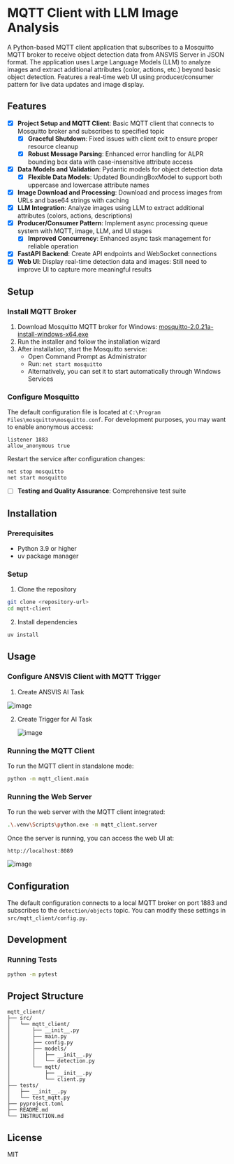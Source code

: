 # MQTT Client with LLM Image Analysis

A Python-based MQTT client application that subscribes to a Mosquitto MQTT broker to receive object detection data from ANSVIS Server in JSON format. The application uses Large Language Models (LLM) to analyze images and extract additional attributes (color, actions, etc.) beyond basic object detection. Features a real-time web UI using producer/consumer pattern for live data updates and image display.

## Features

- [x] **Project Setup and MQTT Client**: Basic MQTT client that connects to Mosquitto broker and subscribes to specified topic
  - [x] **Graceful Shutdown**: Fixed issues with client exit to ensure proper resource cleanup
  - [x] **Robust Message Parsing**: Enhanced error handling for ALPR bounding box data with case-insensitive attribute access
- [x] **Data Models and Validation**: Pydantic models for object detection data
  - [x] **Flexible Data Models**: Updated BoundingBoxModel to support both uppercase and lowercase attribute names
- [x] **Image Download and Processing**: Download and process images from URLs and base64 strings with caching
- [x] **LLM Integration**: Analyze images using LLM to extract additional attributes (colors, actions, descriptions)
- [x] **Producer/Consumer Pattern**: Implement async processing queue system with MQTT, image, LLM, and UI stages
  - [x] **Improved Concurrency**: Enhanced async task management for reliable operation
- [x] **FastAPI Backend**: Create API endpoints and WebSocket connections
- [x] **Web UI**: Display real-time detection data and images: Still need to improve UI to capture more meaningful results

## Setup

### Install MQTT Broker

1. Download Mosquitto MQTT broker for Windows: [mosquitto-2.0.21a-install-windows-x64.exe](https://mosquitto.org/files/binary/win64/mosquitto-2.0.21a-install-windows-x64.exe)
2. Run the installer and follow the installation wizard
3. After installation, start the Mosquitto service:
   - Open Command Prompt as Administrator
   - Run: `net start mosquitto`
   - Alternatively, you can set it to start automatically through Windows Services

### Configure Mosquitto

The default configuration file is located at `C:\Program Files\mosquitto\mosquitto.conf`. For development purposes, you may want to enable anonymous access:

```
listener 1883
allow_anonymous true
```

Restart the service after configuration changes:
```
net stop mosquitto
net start mosquitto
```
- [ ] **Testing and Quality Assurance**: Comprehensive test suite

## Installation

### Prerequisites

- Python 3.9 or higher
- uv package manager

### Setup

1. Clone the repository

```bash
git clone <repository-url>
cd mqtt-client
```

2. Install dependencies

```bash
uv install
```

## Usage

### Configure ANSVIS Client with MQTT Trigger
1. Create ANSVIS AI Task

![image](https://github.com/user-attachments/assets/cf05b905-1075-4328-a5fe-0bfbc2f6ba84)

2. Create Trigger for AI Task
   
   ![image](https://github.com/user-attachments/assets/49755ff5-ca1d-4e5b-9976-a8c870dbbd1a)


### Running the MQTT Client

To run the MQTT client in standalone mode:

```bash
python -m mqtt_client.main
```


### Running the Web Server

To run the web server with the MQTT client integrated:

```bash
.\.venv\Scripts\python.exe -m mqtt_client.server
```

Once the server is running, you can access the web UI at:

```
http://localhost:8089
```

![image](https://github.com/user-attachments/assets/562d41b9-eecc-4104-a5ed-9529bae1e01d)


## Configuration

The default configuration connects to a local MQTT broker on port 1883 and subscribes to the `detection/objects` topic. You can modify these settings in `src/mqtt_client/config.py`.

## Development

### Running Tests

```bash
python -m pytest
```

## Project Structure

```
mqtt_client/
├── src/
│   └── mqtt_client/
│       ├── __init__.py
│       ├── main.py
│       ├── config.py
│       ├── models/
│       │   ├── __init__.py
│       │   └── detection.py
│       └── mqtt/
│           ├── __init__.py
│           └── client.py
├── tests/
│   ├── __init__.py
│   └── test_mqtt.py
├── pyproject.toml
├── README.md
└── INSTRUCTION.md
```

## License

MIT
